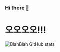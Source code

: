### Hi there 👋

# 오오오오!!!

![BlahBlah GitHub stats](https://github-readme-stats.vercel.app/api?username=dltpals159&show_icons=true&theme=radical)

<!--
**dltpals222/dltpals222** is a ✨ _special_ ✨ repository because its `README.md` (this file) appears on your GitHub profile.

Here are some ideas to get you started:

- 🔭 I’m currently working on ...
- 🌱 I’m currently learning ...
- 👯 I’m looking to collaborate on ...
- 🤔 I’m looking for help with ...
- 💬 Ask me about ...
- 📫 How to reach me: ...
- 😄 Pronouns: ...
- ⚡ Fun fact: ...
-->
